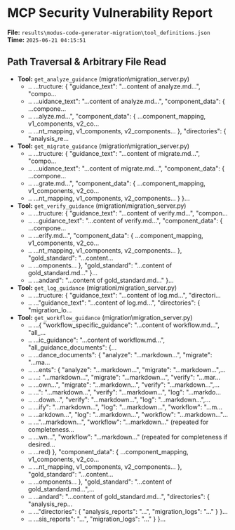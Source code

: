 # MCP Security Vulnerability Report
**File:** `results\modus-code-generator-migration\tool_definitions.json`
**Time:** `2025-06-21 04:15:51`


## Path Traversal & Arbitrary File Read
- **Tool:** `get_analyze_guidance` (migration\migration_server.py)
    - ..
        ...tructure:     {       "guidance_text": "...content of analyze.md...",       "compo...
    - ..
        ...uidance_text": "...content of analyze.md...",       "component_data": { ...compone...
    - ..
        ...alyze.md...",       "component_data": { ...component_mapping, v1_components, v2_co...
    - ..
        ...nt_mapping, v1_components, v2_components... },       "directories": { "analysis_re...
- **Tool:** `get_migrate_guidance` (migration\migration_server.py)
    - ..
        ...tructure:     {       "guidance_text": "...content of migrate.md...",       "compo...
    - ..
        ...uidance_text": "...content of migrate.md...",       "component_data": { ...compone...
    - ..
        ...grate.md...",       "component_data": { ...component_mapping, v1_components, v2_co...
    - ..
        ...nt_mapping, v1_components, v2_components... }     }...
- **Tool:** `get_verify_guidance` (migration\migration_server.py)
    - ..
        ...tructure:     {       "guidance_text": "...content of verify.md...",       "compon...
    - ..
        ...guidance_text": "...content of verify.md...",       "component_data": { ...compone...
    - ..
        ...erify.md...",       "component_data": { ...component_mapping, v1_components, v2_co...
    - ..
        ...nt_mapping, v1_components, v2_components... },       "gold_standard": "...content...
    - ..
        ...omponents... },       "gold_standard": "...content of gold_standard.md..."     }...
    - ..
        ...andard": "...content of gold_standard.md..."     }...
- **Tool:** `get_log_guidance` (migration\migration_server.py)
    - ..
        ...tructure:     {       "guidance_text": "...content of log.md...",       "directori...
    - ..
        ..."guidance_text": "...content of log.md...",       "directories": { "migration_lo...
- **Tool:** `get_workflow_guidance` (migration\migration_server.py)
    - ..
        ...{       "workflow_specific_guidance": "...content of workflow.md...",       "all_...
    - ..
        ...ic_guidance": "...content of workflow.md...",       "all_guidance_documents": {...
    - ..
        ...dance_documents": {         "analyze": "...markdown...",         "migrate": "...ma...
    - ..
        ...ents": {         "analyze": "...markdown...",         "migrate": "...markdown...",...
    - ..
        ...: "...markdown...",         "migrate": "...markdown...",         "verify": "...mar...
    - ..
        ...own...",         "migrate": "...markdown...",         "verify": "...markdown...",...
    - ..
        ...": "...markdown...",         "verify": "...markdown...",         "log": "...markdo...
    - ..
        ...down...",         "verify": "...markdown...",         "log": "...markdown...",...
    - ..
        ...ify": "...markdown...",         "log": "...markdown...",         "workflow": "...m...
    - ..
        ...arkdown...",         "log": "...markdown...",         "workflow": "...markdown..."...
    - ..
        ..."...markdown...",         "workflow": "...markdown..." (repeated for completeness...
    - ..
        ...wn...",         "workflow": "...markdown..." (repeated for completeness if desired...
    - ..
        ...red)       },       "component_data": { ...component_mapping, v1_components, v2_co...
    - ..
        ...nt_mapping, v1_components, v2_components... },       "gold_standard": "...content...
    - ..
        ...omponents... },       "gold_standard": "...content of gold_standard.md...",...
    - ..
        ...andard": "...content of gold_standard.md...",       "directories": { "analysis_rep...
    - ..
        ..."directories": { "analysis_reports": "...", "migration_logs": "..." }     }...
    - ..
        ...sis_reports": "...", "migration_logs": "..." }     }...